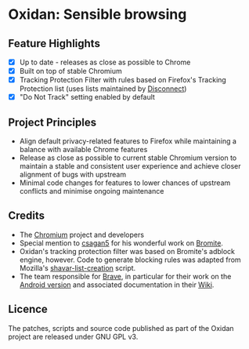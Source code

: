 # Oxidan: Sensible browsing

## Feature Highlights
- [x] Up to date - releases as close as possible to Chrome
- [x] Built on top of stable Chromium
- [x] Tracking Protection Filter with rules based on Firefox's Tracking Protection list (uses lists maintained by [Disconnect](https://github.com/disconnectme/disconnect-tracking-protection))
- [x] "Do Not Track" setting enabled by default

## Project Principles
- Align default privacy-related features to Firefox while maintaining a balance with available Chrome features
- Release as close as possible to current stable Chromium version to maintain a stable and consistent user experience and achieve closer alignment of bugs with upstream
- Minimal code changes for features to lower chances of upstream conflicts and minimise ongoing maintenance

## Credits
- The [Chromium](https://www.chromium.org/) project and developers
- Special mention to [csagan5](https://github.com/csagan5) for his wonderful work on [Bromite](https://www.bromite.org/).
- Oxidan's tracking protection filter was based on Bromite's adblock engine, however. Code to generate blocking rules was adapted from Mozilla's [shavar-list-creation](https://github.com/mozilla-services/shavar-list-creation) script.
- The team responsible for [Brave](https://brave.com/), in particular for their work on the [Android version](https://github.com/brave/browser-android-tabs) and associated documentation in their [Wiki](https://github.com/brave/browser-android-tabs/wiki).

## Licence
The patches, scripts and source code published as part of the Oxidan project are released under GNU GPL v3.

